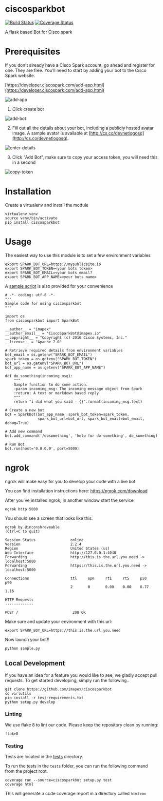 # ciscosparkbot

[![Build Status](https://travis-ci.org/imapex/ciscosparkbot.svg?branch=master)](https://travis-ci.org/imapex/ciscosparkbot)
[![Coverage Status](https://coveralls.io/repos/github/imapex/ciscosparkbot/badge.svg?branch=master)](https://coveralls.io/github/imapex/ciscosparkbot?branch=master)


A flask based Bot for Cisco spark

# Prerequisites

If you don't already have a Cisco Spark account, go ahead and register for one.  They are free.
You'll need to start by adding your bot to the Cisco Spark website.

[https://developer.ciscospark.com/add-app.html](https://developer.ciscospark.com/add-app.html)

![add-app](images/newapp.png)

1. Click create bot

![add-bot](images/newbot.png)

2. Fill out all the details about your bot, including a publicly hosted avatar image.  A sample avatar is available at [http://cs.co/devnetlogosq](http://cs.co/devnetlogosq).

![enter-details](images/enterdetails.png)

3. Click "Add Bot", make sure to copy your access token, you will need this in a second

![copy-token](images/copytoken.png)

# Installation

Create a virtualenv and install the module

```
virtualenv venv
source venv/bin/activate
pip install ciscosparkbot
```

# Usage

The easiest way to use this module is to set a few environment variables

```
export SPARK_BOT_URL=https://mypublicsite.io
export SPARK_BOT_TOKEN=<your bots token>
export SPARK_BOT_EMAIL=<your bots email?
export SPARK_BOT_APP_NAME=<your bots name>
```

A [sample script](sample.py) is also provided for your convenience

```
# -*- coding: utf-8 -*-
"""
Sample code for using ciscosparkbot
"""

import os
from ciscosparkbot import SparkBot

__author__ = "imapex"
__author_email__ = "CiscoSparkBot@imapex.io"
__copyright__ = "Copyright (c) 2016 Cisco Systems, Inc."
__license__ = "Apache 2.0"

# Retrieve required details from environment variables
bot_email = os.getenv("SPARK_BOT_EMAIL")
spark_token = os.getenv("SPARK_BOT_TOKEN")
bot_url = os.getenv("SPARK_BOT_URL")
bot_app_name = os.getenv("SPARK_BOT_APP_NAME")

def do_something(incoming_msg):
    """
    Sample function to do some action.
    :param incoming_msg: The incoming message object from Spark
    :return: A text or markdown based reply
    """
    return "i did what you said - {}".format(incoming_msg.text)

# Create a new bot
bot = SparkBot(bot_app_name, spark_bot_token=spark_token,
               spark_bot_url=bot_url, spark_bot_email=bot_email, debug=True)

# Add new command
bot.add_command('/dosomething', 'help for do something', do_something)

# Run Bot
bot.run(host='0.0.0.0', port=5000)
```

# ngrok

ngrok will make easy for you to develop your code with a live bot.

You can find installation instructions here: https://ngrok.com/download

After you've installed ngrok, in another window start the service


`ngrok http 5000`


You should see a screen that looks like this:

```
ngrok by @inconshreveable                                                                                                                                 (Ctrl+C to quit)

Session Status                online
Version                       2.2.4
Region                        United States (us)
Web Interface                 http://127.0.0.1:4040
Forwarding                    http://this.is.the.url.you.need -> localhost:5000
Forwarding                    https://this.is.the.url.you.need -> localhost:5000

Connections                   ttl     opn     rt1     rt5     p50     p90
                              2       0       0.00    0.00    0.77    1.16

HTTP Requests
-------------

POST /                         200 OK
```

Make sure and update your environment with this url:

```
export SPARK_BOT_URL=https://this.is.the.url.you.need

```

Now launch your bot!!


```
python sample.py
```



## Local Development

If you have an idea for a feature you would like to see, we gladly accept pull requests.  To get started developing, simply run the following..

```
git clone https://github.com/imapex/ciscosparkbot
cd virlutils
pip install -r test-requirements.txt
python setup.py develop
```

### Linting

We use flake 8 to lint our code. Please keep the repository clean by running:

```
flake8
```

### Testing

Tests are located in the [tests](./tests) directory.

To run the tests in the `tests` folder, you can run the following command
from the project root.

```
coverage run --source=ciscosparkbot setup.py test
coverage html
```

This will generate a code coverage report in a directory called `htmlcov`
